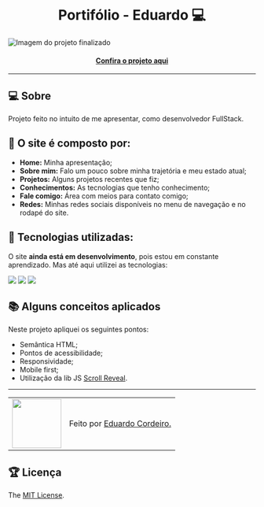 <h1 align="center">Portifólio - Eduardo 💻</h1>

![Imagem do projeto finalizado](assets/images/projects/portifolio.png)

<h4 align="center"><a href="https://eduardocordeiro1985.vercel.app">Confira o projeto aqui</a></h4>

---

## 💻 Sobre

Projeto feito no intuito de me apresentar, como desenvolvedor FullStack.

## 🤯 O site é composto por:

- **Home:** Minha apresentação;
- **Sobre mim:** Falo um pouco sobre minha trajetória e meu estado atual;
- **Projetos:** Alguns projetos recentes que fiz;
- **Conhecimentos:** As tecnologias que tenho conhecimento;
- **Fale comigo:** Área com meios para contato comigo;
- **Redes:** Minhas redes sociais disponíveis no menu de navegação e no rodapé do site.

## 🧠 Tecnologias utilizadas:

O site **ainda está em desenvolvimento**, pois estou em constante aprendizado. Mas até aqui utilizei as tecnologias:

<div>
    <img src="https://img.shields.io/badge/HTML5-E34F26?style=for-the-badge&logo=html5&logoColor=white" />
    <img src="https://img.shields.io/badge/CSS3-1572B6?style=for-the-badge&logo=css3&logoColor=white" />
    <img src="https://img.shields.io/badge/JavaScript-F7DF1E?style=for-the-badge&logo=javascript&logoColor=black" />
</div>

## 📚 Alguns conceitos aplicados

Neste projeto apliquei os seguintes pontos:
+ Semântica HTML;
+ Pontos de acessibilidade;
+ Responsividade;
+ Mobile first;
+ Utilização da lib JS <a href="https://scrollrevealjs.org">Scroll Reveal</a>.

---

<table>
  <tr>
    <td>
      <img src="images/foto do perfil.png" width="100px" />
    </td>
    <td>
      Feito por <a href="https://github.com/eduardocordeiro1985">Eduardo Cordeiro.</a>
    </td>
  </tr>
</table>

## 🏆 Licença

The [MIT License](./LICENSE).
